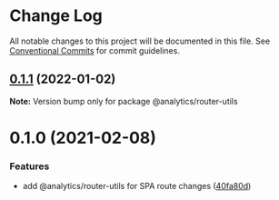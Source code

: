 # Change Log

All notable changes to this project will be documented in this file.
See [Conventional Commits](https://conventionalcommits.org) for commit guidelines.

## [0.1.1](https://github.com/DavidWells/analytics/compare/@analytics/router-utils@0.1.0...@analytics/router-utils@0.1.1) (2022-01-02)

**Note:** Version bump only for package @analytics/router-utils





# 0.1.0 (2021-02-08)


### Features

* add @analytics/router-utils for SPA route changes ([40fa80d](https://github.com/DavidWells/analytics/commit/40fa80d))
